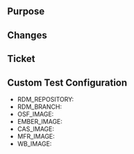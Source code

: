 ## Purpose

## Changes

## Ticket

## Custom Test Configuration
<!-- Leave empty to use default settings. Specify custom settings to test with specific versions or fixes. -->
- RDM_REPOSITORY: 
- RDM_BRANCH: 
- OSF_IMAGE: 
- EMBER_IMAGE: 
- CAS_IMAGE: 
- MFR_IMAGE: 
- WB_IMAGE: